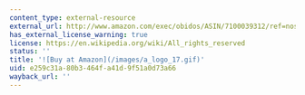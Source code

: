 ```yaml
---
content_type: external-resource
external_url: http://www.amazon.com/exec/obidos/ASIN/7100039312/ref=nosim/mitopencourse-20
has_external_license_warning: true
license: https://en.wikipedia.org/wiki/All_rights_reserved
status: ''
title: '![Buy at Amazon](/images/a_logo_17.gif)'
uid: e259c31a-80b3-464f-a41d-9f51a0d73a66
wayback_url: ''
---
```

